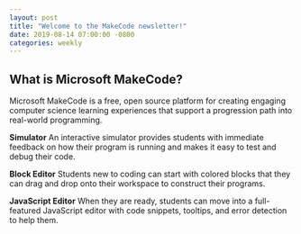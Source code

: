 ```yaml
---
layout: post
title: "Welcome to the MakeCode newsletter!"
date: 2019-08-14 07:00:00 -0800
categories: weekly
---
```


## What is Microsoft MakeCode?
Microsoft MakeCode is a free, open source platform for creating engaging computer science learning experiences that support a progression path into real-world programming.

**Simulator**
An interactive simulator provides students with immediate feedback on how their program is running and makes it easy to test and debug their code.

**Block Editor**
Students new to coding can start with colored blocks that they can drag and drop onto their workspace to construct their programs.

**JavaScript Editor**
When they are ready, students can move into a full-featured JavaScript editor with code snippets, tooltips, and error detection to help them.
